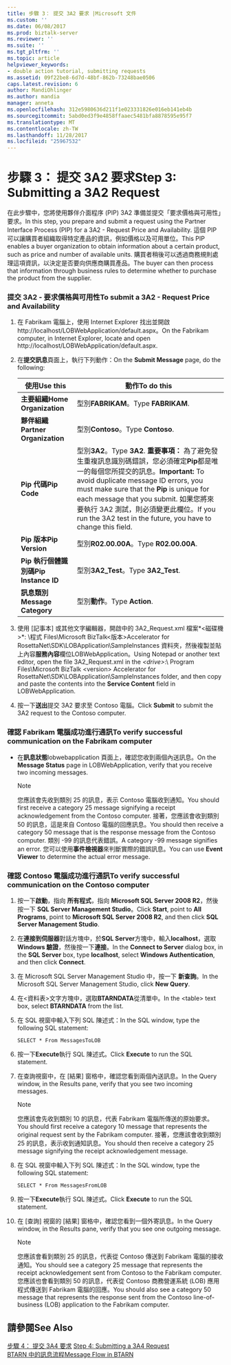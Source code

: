 ```yaml
---
title: 步驟 3： 提交 3A2 要求 |Microsoft 文件
ms.custom: ''
ms.date: 06/08/2017
ms.prod: biztalk-server
ms.reviewer: ''
ms.suite: ''
ms.tgt_pltfrm: ''
ms.topic: article
helpviewer_keywords:
- double action tutorial, submitting requests
ms.assetid: 09f22be8-6d7d-48bf-862b-73248bae0506
caps.latest.revision: 6
author: MandiOhlinger
ms.author: mandia
manager: anneta
ms.openlocfilehash: 312e5980636d211f1e023331826e016eb141eb4b
ms.sourcegitcommit: 5abd0ed3f9e4858ffaaec5481bfa8878595e95f7
ms.translationtype: MT
ms.contentlocale: zh-TW
ms.lasthandoff: 11/28/2017
ms.locfileid: "25967532"
---
```

# <a name="step-3-submitting-a-3a2-request"></a><span data-ttu-id="11d41-102">步驟 3： 提交 3A2 要求</span><span class="sxs-lookup"><span data-stu-id="11d41-102">Step 3: Submitting a 3A2 Request</span></span>
<span data-ttu-id="11d41-103">在此步驟中，您將使用夥伴介面程序 (PIP) 3A2 準備並提交「要求價格與可用性」要求。</span><span class="sxs-lookup"><span data-stu-id="11d41-103">In this step, you prepare and submit a request using the Partner Interface Process (PIP) for a 3A2 - Request Price and Availability.</span></span> <span data-ttu-id="11d41-104">這個 PIP 可以讓購買者組織取得特定產品的資訊，例如價格以及可用單位。</span><span class="sxs-lookup"><span data-stu-id="11d41-104">This PIP enables a buyer organization to obtain information about a certain product, such as price and number of available units.</span></span> <span data-ttu-id="11d41-105">購買者稍後可以透過商務規則處理這項資訊，以決定是否要向供應商購買產品。</span><span class="sxs-lookup"><span data-stu-id="11d41-105">The buyer can then process that information through business rules to determine whether to purchase the product from the supplier.</span></span>  
  
### <a name="to-submit-a-3a2---request-price-and-availability"></a><span data-ttu-id="11d41-106">提交 3A2 - 要求價格與可用性</span><span class="sxs-lookup"><span data-stu-id="11d41-106">To submit a 3A2 - Request Price and Availability</span></span>  
  
1.  <span data-ttu-id="11d41-107">在 Fabrikam 電腦上，使用 Internet Explorer 找出並開啟 http://localhost/LOBWebApplication/default.aspx。</span><span class="sxs-lookup"><span data-stu-id="11d41-107">On the Fabrikam computer, in Internet Explorer, locate and open http://localhost/LOBWebApplication/default.aspx.</span></span>  
  
2.  <span data-ttu-id="11d41-108">在**提交訊息**頁面上，執行下列動作：</span><span class="sxs-lookup"><span data-stu-id="11d41-108">On the **Submit Message** page, do the following:</span></span>  
  
    |<span data-ttu-id="11d41-109">使用</span><span class="sxs-lookup"><span data-stu-id="11d41-109">Use this</span></span>|<span data-ttu-id="11d41-110">動作</span><span class="sxs-lookup"><span data-stu-id="11d41-110">To do this</span></span>|  
    |--------------|----------------|  
    |<span data-ttu-id="11d41-111">**主要組織**</span><span class="sxs-lookup"><span data-stu-id="11d41-111">**Home Organization**</span></span>|<span data-ttu-id="11d41-112">型別**FABRIKAM**。</span><span class="sxs-lookup"><span data-stu-id="11d41-112">Type **FABRIKAM**.</span></span>|  
    |<span data-ttu-id="11d41-113">**夥伴組織**</span><span class="sxs-lookup"><span data-stu-id="11d41-113">**Partner Organization**</span></span>|<span data-ttu-id="11d41-114">型別**Contoso**。</span><span class="sxs-lookup"><span data-stu-id="11d41-114">Type **Contoso**.</span></span>|  
    |<span data-ttu-id="11d41-115">**Pip 代碼**</span><span class="sxs-lookup"><span data-stu-id="11d41-115">**Pip Code**</span></span>|<span data-ttu-id="11d41-116">型別**3A2**。</span><span class="sxs-lookup"><span data-stu-id="11d41-116">Type **3A2**.</span></span> <span data-ttu-id="11d41-117">**重要事項：** 為了避免發生重複訊息識別碼錯誤，您必須確定**Pip**都是唯一的每個您所提交的訊息。</span><span class="sxs-lookup"><span data-stu-id="11d41-117">**Important:**  To avoid duplicate message ID errors, you must make sure that the **Pip** is unique for each message that you submit.</span></span> <span data-ttu-id="11d41-118">如果您將來要執行 3A2 測試，則必須變更此欄位。</span><span class="sxs-lookup"><span data-stu-id="11d41-118">If you run the 3A2 test in the future, you have to change this field.</span></span>|  
    |<span data-ttu-id="11d41-119">**Pip 版本**</span><span class="sxs-lookup"><span data-stu-id="11d41-119">**Pip Version**</span></span>|<span data-ttu-id="11d41-120">型別**R02.00.00A**。</span><span class="sxs-lookup"><span data-stu-id="11d41-120">Type **R02.00.00A**.</span></span>|  
    |<span data-ttu-id="11d41-121">**Pip 執行個體識別碼**</span><span class="sxs-lookup"><span data-stu-id="11d41-121">**Pip Instance ID**</span></span>|<span data-ttu-id="11d41-122">型別**3A2_Test**。</span><span class="sxs-lookup"><span data-stu-id="11d41-122">Type **3A2_Test**.</span></span>|  
    |<span data-ttu-id="11d41-123">**訊息類別**</span><span class="sxs-lookup"><span data-stu-id="11d41-123">**Message Category**</span></span>|<span data-ttu-id="11d41-124">型別**動作**。</span><span class="sxs-lookup"><span data-stu-id="11d41-124">Type **Action**.</span></span>|  
  
3.  <span data-ttu-id="11d41-125">使用 [記事本] 或其他文字編輯器，開啟中的 3A2_Request.xml 檔案*\<磁碟機\>*: \程式 Files\Microsoft BizTalk\<版本\>Accelerator for RosettaNet\SDK\LOBApplication\SampleInstances 資料夾，然後複製並貼上內容**服務內容**欄位LOBWebApplication。</span><span class="sxs-lookup"><span data-stu-id="11d41-125">Using Notepad or another text editor, open the file 3A2_Request.xml in the *\<drive\>*:\ Program Files\Microsoft BizTalk \<version\> Accelerator for RosettaNet\SDK\LOBApplication\SampleInstances folder, and then copy and paste the contents into the **Service Content** field in LOBWebApplication.</span></span>  
  
4.  <span data-ttu-id="11d41-126">按一下**送出**提交 3A2 要求至 Contoso 電腦。</span><span class="sxs-lookup"><span data-stu-id="11d41-126">Click **Submit** to submit the 3A2 request to the Contoso computer.</span></span>  
  
### <a name="to-verify-successful-communication-on-the-fabrikam-computer"></a><span data-ttu-id="11d41-127">確認 Fabrikam 電腦成功進行通訊</span><span class="sxs-lookup"><span data-stu-id="11d41-127">To verify successful communication on the Fabrikam computer</span></span>  
  
-   <span data-ttu-id="11d41-128">在**訊息狀態**lobwebapplication 頁面上，確認您收到兩個內送訊息。</span><span class="sxs-lookup"><span data-stu-id="11d41-128">On the **Message Status** page in LOBWebApplication, verify that you receive two incoming messages.</span></span>  
  
    > [!NOTE]
    >  <span data-ttu-id="11d41-129">您應該會先收到類別 25 的訊息，表示 Contoso 電腦收到通知。</span><span class="sxs-lookup"><span data-stu-id="11d41-129">You should first receive a category 25 message signifying a receipt acknowledgement from the Contoso computer.</span></span> <span data-ttu-id="11d41-130">接著，您應該會收到類別 50 的訊息，這是來自 Contoso 電腦的回應訊息。</span><span class="sxs-lookup"><span data-stu-id="11d41-130">You should then receive a category 50 message that is the response message from the Contoso computer.</span></span> <span data-ttu-id="11d41-131">類別 -99 的訊息代表錯誤。</span><span class="sxs-lookup"><span data-stu-id="11d41-131">A category -99 message signifies an error.</span></span> <span data-ttu-id="11d41-132">您可以使用**事件檢視器**來判斷實際的錯誤訊息。</span><span class="sxs-lookup"><span data-stu-id="11d41-132">You can use **Event Viewer** to determine the actual error message.</span></span>  
  
### <a name="to-verify-successful-communication-on-the-contoso-computer"></a><span data-ttu-id="11d41-133">確認 Contoso 電腦成功進行通訊</span><span class="sxs-lookup"><span data-stu-id="11d41-133">To verify successful communication on the Contoso computer</span></span>  
  
1.  <span data-ttu-id="11d41-134">按一下**啟動**，指向 **所有程式**，指向  **Microsoft SQL Server 2008 R2**，然後按一下  **SQL Server Management Studio**。</span><span class="sxs-lookup"><span data-stu-id="11d41-134">Click **Start**, point to **All Programs**, point to **Microsoft SQL Server 2008 R2**, and then click **SQL Server Management Studio**.</span></span>  
  
2.  <span data-ttu-id="11d41-135">在**連接到伺服器**對話方塊中，於**SQL Server**方塊中，輸入**localhost**，選取**Windows 驗證**，然後按一下**連接**。</span><span class="sxs-lookup"><span data-stu-id="11d41-135">In the **Connect to Server** dialog box, in the **SQL Server** box, type **localhost**, select **Windows Authentication**, and then click **Connect**.</span></span>  
  
3.  <span data-ttu-id="11d41-136">在 Microsoft SQL Server Management Studio 中，按一下 **新查詢**。</span><span class="sxs-lookup"><span data-stu-id="11d41-136">In the Microsoft SQL Server Management Studio, click **New Query**.</span></span>  
  
4.  <span data-ttu-id="11d41-137">在\<資料表\>文字方塊中，選取**BTARNDATA**從清單中。</span><span class="sxs-lookup"><span data-stu-id="11d41-137">In the \<table\> text box, select **BTARNDATA** from the list.</span></span>  
  
5.  <span data-ttu-id="11d41-138">在 SQL 視窗中輸入下列 SQL 陳述式：</span><span class="sxs-lookup"><span data-stu-id="11d41-138">In the SQL window, type the following SQL statement:</span></span>  
  
    ```  
    SELECT * From MessagesToLOB  
    ```  
  
6.  <span data-ttu-id="11d41-139">按一下**Execute**執行 SQL 陳述式。</span><span class="sxs-lookup"><span data-stu-id="11d41-139">Click **Execute** to run the SQL statement.</span></span>  
  
7.  <span data-ttu-id="11d41-140">在查詢視窗中，在 [結果] 窗格中，確認您看到兩個內送訊息。</span><span class="sxs-lookup"><span data-stu-id="11d41-140">In the Query window, in the Results pane, verify that you see two incoming messages.</span></span>  
  
    > [!NOTE]
    >  <span data-ttu-id="11d41-141">您應該會先收到類別 10 的訊息，代表 Fabrikam 電腦所傳送的原始要求。</span><span class="sxs-lookup"><span data-stu-id="11d41-141">You should first receive a category 10 message that represents the original request sent by the Fabrikam computer.</span></span> <span data-ttu-id="11d41-142">接著，您應該會收到類別 25 的訊息，表示收到通知訊息。</span><span class="sxs-lookup"><span data-stu-id="11d41-142">You should then receive a category 25 message signifying the receipt acknowledgement message.</span></span>  
  
8.  <span data-ttu-id="11d41-143">在 SQL 視窗中輸入下列 SQL 陳述式：</span><span class="sxs-lookup"><span data-stu-id="11d41-143">In the SQL window, type the following SQL statement:</span></span>  
  
    ```  
    SELECT * From MessagesFromLOB  
    ```  
  
9. <span data-ttu-id="11d41-144">按一下**Execute**執行 SQL 陳述式。</span><span class="sxs-lookup"><span data-stu-id="11d41-144">Click **Execute** to run the SQL statement.</span></span>  
  
10. <span data-ttu-id="11d41-145">在 [查詢] 視窗的 [結果] 窗格中，確認您看到一個外寄訊息。</span><span class="sxs-lookup"><span data-stu-id="11d41-145">In the Query window, in the Results pane, verify that you see one outgoing message.</span></span>  
  
    > [!NOTE]
    >  <span data-ttu-id="11d41-146">您應該會看到類別 25 的訊息，代表從 Contoso 傳送到 Fabrikam 電腦的接收通知。</span><span class="sxs-lookup"><span data-stu-id="11d41-146">You should see a category 25 message that represents the receipt acknowledgement sent from Contoso to the Fabrikam computer.</span></span> <span data-ttu-id="11d41-147">您應該也會看到類別 50 的訊息，代表從 Contoso 商務營運系統 (LOB) 應用程式傳送到 Fabrikam 電腦的回應。</span><span class="sxs-lookup"><span data-stu-id="11d41-147">You should also see a category 50 message that represents the response sent from the Contoso line-of-business (LOB) application to the Fabrikam computer.</span></span>  
  
## <a name="see-also"></a><span data-ttu-id="11d41-148">請參閱</span><span class="sxs-lookup"><span data-stu-id="11d41-148">See Also</span></span>  
 <span data-ttu-id="11d41-149">[步驟 4： 提交 3A4 要求](../../adapters-and-accelerators/accelerator-rosettanet/step-4-submitting-a-3a4-request.md) </span><span class="sxs-lookup"><span data-stu-id="11d41-149">[Step 4: Submitting a 3A4 Request](../../adapters-and-accelerators/accelerator-rosettanet/step-4-submitting-a-3a4-request.md) </span></span>  
 [<span data-ttu-id="11d41-150">BTARN 中的訊息流程</span><span class="sxs-lookup"><span data-stu-id="11d41-150">Message Flow in BTARN</span></span>](../../adapters-and-accelerators/accelerator-rosettanet/message-flow-in-btarn.md)